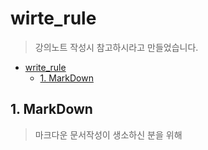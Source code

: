 # wirte_rule
> 강의노트 작성시 참고하시라고 만들었습니다.

* [write_rule](.)
  * [1. MarkDown](./HowToMarkDown.md)
      
## 1. MarkDown
> 마크다운 문서작성이 생소하신 분을 위해 
